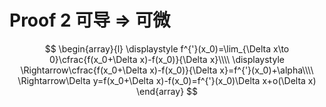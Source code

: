 # Proof 2 可导 $\Rightarrow$ 可微

$$
\begin{array}{l}
\displaystyle
f^{'}(x_0)=\lim_{\Delta x\to 0}\cfrac{f(x_0+\Delta x)-f(x_0)}{\Delta x}\\\\
\displaystyle
\Rightarrow\cfrac{f(x_0+\Delta x)-f(x_0)}{\Delta x}=f^{'}(x_0)+\alpha\\\\
\Rightarrow\Delta y=f(x_0+\Delta x)-f(x_0)=f^{'}(x_0)\Delta x+o(\Delta x)
\end{array}
$$

